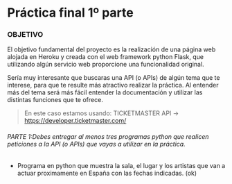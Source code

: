 # Práctica final 1º parte

### OBJETIVO

El objetivo fundamental del proyecto es la realización de una página web alojada en Heroku y creada con el web framework python Flask, que utilizando algún servicio web proporcione una funcionalidad original.

Sería muy interesante que buscaras una API (o APIs) de algún tema que te interese, para que te resulte más atractivo realizar la práctica. Al entender más del tema será más fácil entender la documentación y utilizar las distintas funciones que te ofrece.

> En este caso estamos usando: TICKETMASTER API -> https://developer.ticketmaster.com/

###### PARTE 1:Debes entregar al menos tres programas python que realicen peticiones a la API (o APIs) que vayas a utilizar en la práctica.

- Programa en python que muestra la sala, el lugar y los artistas que van a actuar proximamente en España con las fechas indicadas. (ok)